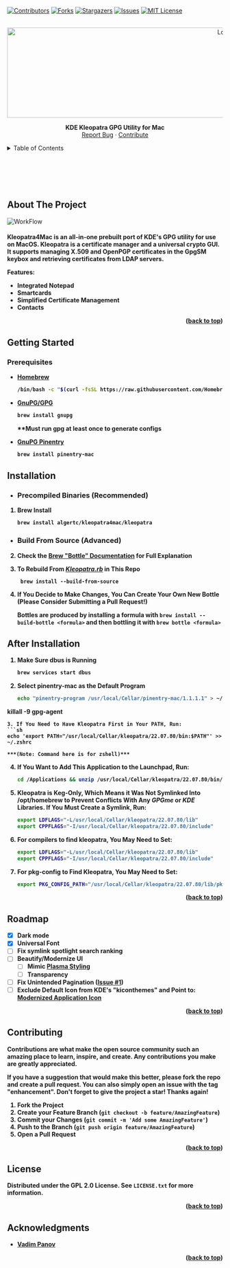 

<a name="readme-top"></a>


[![Contributors][contributors-shield]][contributors-url]   [![Forks][forks-shield]][forks-url]   [![Stargazers][stars-shield]][stars-url] [![Issues][issues-shield]][issues-url]  [![MIT License][license-shield]][license-url]



<!-- PROJECT LOGO -->
<br />
<div align="center">
  <a href="https://github.com/algertc/kleopatra4mac">
    <img src="https://github.com/algertc/homebrew-kleopatra4mac/raw/main/images/kleo2_revised.png" alt="Logo" width="1000" height="210">
  </a>

  <p align="center">
      <p align="center">
    <span><strong>KDE Kleopatra GPG Utility for Mac</strong></span>
    <br />
    <a href="https://github.com/algertc/kleopatra4mac/issues">Report Bug</a>
    ·
    <a href="https://github.com/algertc/kleopatra4mac/pulls">Contribute</a>
  </p>
</div>



<!-- TABLE OF CONTENTS -->
<details>
  <summary>Table of Contents</summary>
  <ol>
    <li>
      <a href="#about-the-project">About The Project</a>
    </li>
    <li>
      <a href="#getting-started">Getting Started</a>
      <ul>
        <li><a href="#prerequisites">Prerequisites</a></li>
        <li><a href="#installation">Installation</a></li>
      </ul>
    </li>
    <li><a href="#roadmap">Roadmap</a></li>
    <li><a href="#contributing">Contributing</a></li>
    <li><a href="#license">License</a></li>
    <li><a href="#acknowledgments">Acknowledgments</a></li>
  </ol>
</details>


<br></br>
<br></br>

<!-- ABOUT THE PROJECT -->
## About The Project

![WorkFlow](https://raw.githubusercontent.com/algertc/kleopatra4mac/main/images/render.png "Workflow")

<h4>Kleopatra4Mac is an all-in-one prebuilt port of KDE's GPG utility for use on MacOS. Kleopatra is a certificate manager and a universal crypto GUI. It supports managing X.509 and OpenPGP certificates in the GpgSM keybox and retrieving certificates from LDAP servers.

<strong>Features:
* Integrated Notepad
* Smartcards
* Simplified Certificate Management
* Contacts

<p align="right">(<a href="#readme-top">back to top</a>)</p>




<!-- GETTING STARTED -->
## Getting Started


### Prerequisites

* [Homebrew](https://brew.sh/)
  ```sh
  /bin/bash -c "$(curl -fsSL https://raw.githubusercontent.com/Homebrew/install/HEAD/install.sh)"
  ```

* [GnuPG/GPG](https://www.gnupg.org/)
  ```sh
  brew install gnupg
  ```
  **Must run gpg at least once to generate configs

* [GnuPG Pinentry](https://www.gnupg.org/related_software/pinentry/index.html)
  ```sh
  brew install pinentry-mac
  ```

## Installation
* ### <strong>Precompiled Binaries (Recommended)</strong>

1. Brew Install

   ```sh
   brew install algertc/kleopatra4mac/kleopatra
   ```

  * ### Build From Source (Advanced)
2. Check the [Brew "Bottle" Documentation](https://docs.brew.sh/Bottles) for Full Explanation

3.  To Rebuild From [*Kleopatra.rb*](https://github.com/algertc/homebrew-kleopatra4mac/blob/main/kleopatra.rb)  in This Repo

	   `` brew install --build-from-source``
4.  If  You Decide to Make Changes, You Can Create Your Own New Bottle (**Please Consider Submitting  a  Pull Request!)**

	Bottles are produced by installing a formula with `brew install --build-bottle <formula>` and then bottling it with `brew bottle <formula>`

## After Installation

1. Make Sure dbus is Running
   ```sh
   brew services start dbus
   ```	
2. Select <strong>pinentry-mac</strong> as the Default Program
   ```sh
   echo "pinentry-program /usr/local/Cellar/pinentry-mac/1.1.1.1" > ~/.gnupg/gpg-agent.conf 
killall -9 gpg-agent
   ```	
3. If You Need to Have Kleopatra First in Your PATH, Run:
   ```sh
   echo 'export PATH="/usr/local/Cellar/kleopatra/22.07.80/bin:$PATH"' >> ~/.zshrc
   ```
    ***(Note: Command here is for zshell)***
4. If You Want to Add This Application to the Launchpad, Run:
   ```sh
   cd /Applications && unzip /usr/local/Cellar/kleopatra/22.07.80/bin/app.zip
   ```
5. Kleopatra is Keg-Only, Which Means it Was Not Symlinked Into /opt/homebrew to Prevent Conflicts With Any *GPGme* or *KDE* Libraries. If You Must Create a Symlink, Run:
   ```sh
   export LDFLAGS="-L/usr/local/Cellar/kleopatra/22.07.80/lib"
   export CPPFLAGS="-I/usr/local/Cellar/kleopatra/22.07.80/include"
   ```
6. For compilers to find kleopatra, You May Need to Set:
   ```sh
   export LDFLAGS="-L/usr/local/Cellar/kleopatra/22.07.80/lib"
   export CPPFLAGS="-I/usr/local/Cellar/kleopatra/22.07.80/include"
   ```
7. For pkg-config to Find Kleopatra, You May Need to Set:
   ```sh
   export PKG_CONFIG_PATH="/usr/local/Cellar/kleopatra/22.07.80/lib/pkgconfig"
   ```
<p align="right">(<a href="#readme-top">back to top</a>)</p>



<!-- ROADMAP -->
## Roadmap

- [x] Dark mode
- [x] Universal Font
- [ ] Fix symlink spotlight search ranking
- [ ] Beautify/Modernize UI
	- [ ] Mimic [Plasma Styling](https://kde.org/images/screenshots/kleopatra.png)
	- [ ] Transparency
- [ ] Fix Unintended Pagination ([Issue #1](https://github.com/algertc/homebrew-kleopatra4mac/issues/1))
- [ ] Exclude Default Icon from KDE's "kiconthemes" and Point to:  [Modernized Application Icon](https://github.com/algertc/homebrew-kleopatra4mac/blob/main/images/Icon.svg)

<p align="right">(<a href="#readme-top">back to top</a>)</p>



<!-- CONTRIBUTING -->
## Contributing

Contributions are what make the open source community such an amazing place to learn, inspire, and create. Any contributions you make are **greatly appreciated**.

If you have a suggestion that would make this better, please fork the repo and create a pull request. You can also simply open an issue with the tag "enhancement".
Don't forget to give the project a star! Thanks again!

1. Fork the Project
2. Create your Feature Branch (`git checkout -b feature/AmazingFeature`)
3. Commit your Changes (`git commit -m 'Add some AmazingFeature'`)
4. Push to the Branch (`git push origin feature/AmazingFeature`)
5. Open a Pull Request

<p align="right">(<a href="#readme-top">back to top</a>)</p>



<!-- LICENSE -->
## License

Distributed under the GPL 2.0 License. See `LICENSE.txt` for more information.

<p align="right">(<a href="#readme-top">back to top</a>)</p>

<!-- ACKNOWLEDGMENTS -->
## Acknowledgments

* [Vadim Panov](https://www.linkedin.com/in/vadim-panov-55a5a036)

<p align="right">(<a href="#readme-top">back to top</a>)</p>

[contributors-shield]: https://img.shields.io/github/contributors/algertc/kleopatra4mac.svg?style=for-the-badge
[contributors-url]: https://github.com/algertc/kleopatra4mac/graphs/contributors
[forks-shield]: https://img.shields.io/github/forks/algertc/kleopatra4mac.svg?style=for-the-badge
[forks-url]: https://github.com/algertc/kleopatra4mac/network/members
[stars-shield]: https://img.shields.io/github/stars/algertc/kleopatra4mac.svg?style=for-the-badge
[stars-url]: https://github.com/algertc/kleopatra4mac/stargazers
[issues-shield]: https://img.shields.io/github/issues/algertc/kleopatra4mac.svg?style=for-the-badge
[issues-url]: https://github.com/algertc/kleopatra4mac/issues
[license-shield]: https://img.shields.io/github/license/algertc/kleopatra4mac.svg?style=for-the-badge
[license-url]: https://github.com/algertc/kleopatra4mac/blob/master/LICENSE.txt
